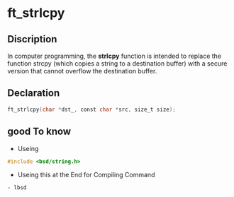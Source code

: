 # ft_strlcpy

## Discription
In computer programming, the **strlcpy** function is intended to replace the function strcpy (which copies a string to a destination buffer) with a secure version that cannot overflow the destination buffer.

## Declaration 
```c
ft_strlcpy(char *dst_, const char *src, size_t size);
```

## good To know 
- Useing 
```c
#include <bsd/string.h>
```
- Useing this at the End for Compiling Command  
```
- lbsd
```